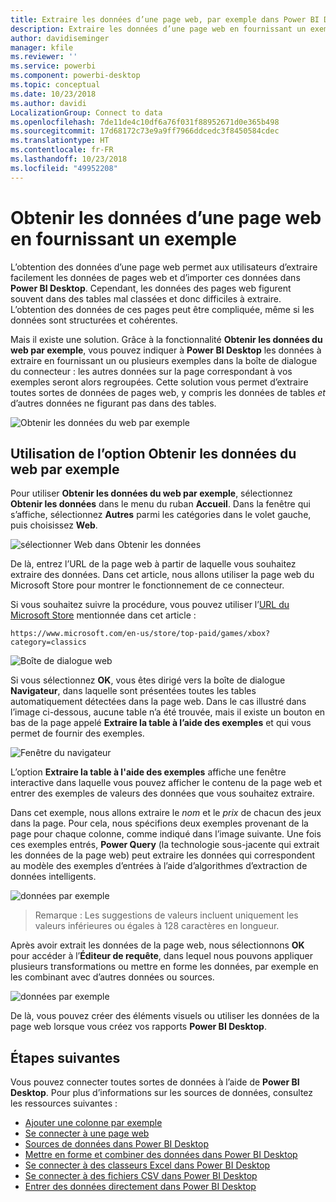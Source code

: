 ```yaml
---
title: Extraire les données d’une page web, par exemple dans Power BI Desktop
description: Extraire les données d’une page web en fournissant un exemple de ce que vous voulez extraire
author: davidiseminger
manager: kfile
ms.reviewer: ''
ms.service: powerbi
ms.component: powerbi-desktop
ms.topic: conceptual
ms.date: 10/23/2018
ms.author: davidi
LocalizationGroup: Connect to data
ms.openlocfilehash: 7de11de4c10df6a76f031f88952671d0e365b498
ms.sourcegitcommit: 17d68172c73e9a9ff7966ddcedc3f8450584cdec
ms.translationtype: HT
ms.contentlocale: fr-FR
ms.lasthandoff: 10/23/2018
ms.locfileid: "49952208"
---
```

# <a name="get-data-from-a-web-page-by-providing-an-example"></a>Obtenir les données d’une page web en fournissant un exemple

L’obtention des données d’une page web permet aux utilisateurs d’extraire facilement les données de pages web et d’importer ces données dans **Power BI Desktop**. Cependant, les données des pages web figurent souvent dans des tables mal classées et donc difficiles à extraire. L’obtention des données de ces pages peut être compliquée, même si les données sont structurées et cohérentes. 

Mais il existe une solution. Grâce à la fonctionnalité **Obtenir les données du web par exemple**, vous pouvez indiquer à **Power BI Desktop** les données à extraire en fournissant un ou plusieurs exemples dans la boîte de dialogue du connecteur : les autres données sur la page correspondant à vos exemples seront alors regroupées. Cette solution vous permet d’extraire toutes sortes de données de pages web, y compris les données de tables *et* d’autres données ne figurant pas dans des tables. 

![Obtenir les données du web par exemple](media/desktop-connect-to-web-by-example/web-by-example_01.png)



## <a name="using-get-data-from-web-by-example"></a>Utilisation de l’option Obtenir les données du web par exemple

Pour utiliser **Obtenir les données du web par exemple**, sélectionnez **Obtenir les données** dans le menu du ruban **Accueil**. Dans la fenêtre qui s’affiche, sélectionnez **Autres** parmi les catégories dans le volet gauche, puis choisissez **Web**.

![sélectionner Web dans Obtenir les données](media/desktop-connect-to-web-by-example/web-by-example_03.png)

De là, entrez l’URL de la page web à partir de laquelle vous souhaitez extraire des données. Dans cet article, nous allons utiliser la page web du Microsoft Store pour montrer le fonctionnement de ce connecteur. 

Si vous souhaitez suivre la procédure, vous pouvez utiliser l’[URL du Microsoft Store](https://www.microsoft.com/en-us/store/top-paid/games/xbox?category=classics) mentionnée dans cet article :

    https://www.microsoft.com/en-us/store/top-paid/games/xbox?category=classics

![Boîte de dialogue web](media/desktop-connect-to-web-by-example/web-by-example_04.png)

Si vous sélectionnez **OK**, vous êtes dirigé vers la boîte de dialogue **Navigateur**, dans laquelle sont présentées toutes les tables automatiquement détectées dans la page web. Dans le cas illustré dans l’image ci-dessous, aucune table n’a été trouvée, mais il existe un bouton en bas de la page appelé **Extraire la table à l’aide des exemples** et qui vous permet de fournir des exemples.


![Fenêtre du navigateur](media/desktop-connect-to-web-by-example/web-by-example_05.png)

L’option **Extraire la table à l'aide des exemples** affiche une fenêtre interactive dans laquelle vous pouvez afficher le contenu de la page web et entrer des exemples de valeurs des données que vous souhaitez extraire. 

Dans cet exemple, nous allons extraire le *nom* et le *prix* de chacun des jeux dans la page. Pour cela, nous spécifions deux exemples provenant de la page pour chaque colonne, comme indiqué dans l’image suivante. Une fois ces exemples entrés, **Power Query** (la technologie sous-jacente qui extrait les données de la page web) peut extraire les données qui correspondent au modèle des exemples d’entrées à l’aide d’algorithmes d’extraction de données intelligents.

![données par exemple](media/desktop-connect-to-web-by-example/web-by-example_06.png)

> Remarque : Les suggestions de valeurs incluent uniquement les valeurs inférieures ou égales à 128 caractères en longueur.

Après avoir extrait les données de la page web, nous sélectionnons **OK** pour accéder à l’**Éditeur de requête**, dans lequel nous pouvons appliquer plusieurs transformations ou mettre en forme les données, par exemple en les combinant avec d’autres données ou sources.

![données par exemple](media/desktop-connect-to-web-by-example/web-by-example_07.png)

De là, vous pouvez créer des éléments visuels ou utiliser les données de la page web lorsque vous créez vos rapports **Power BI Desktop**.


## <a name="next-steps"></a>Étapes suivantes
Vous pouvez connecter toutes sortes de données à l’aide de **Power BI Desktop**. Pour plus d’informations sur les sources de données, consultez les ressources suivantes :

* [Ajouter une colonne par exemple](desktop-add-column-from-example.md)
* [Se connecter à une page web](desktop-connect-to-web.md)
* [Sources de données dans Power BI Desktop](desktop-data-sources.md)
* [Mettre en forme et combiner des données dans Power BI Desktop](desktop-shape-and-combine-data.md)
* [Se connecter à des classeurs Excel dans Power BI Desktop](desktop-connect-excel.md)   
* [Se connecter à des fichiers CSV dans Power BI Desktop](desktop-connect-csv.md)   
* [Entrer des données directement dans Power BI Desktop](desktop-enter-data-directly-into-desktop.md)   

